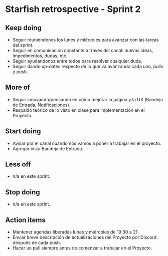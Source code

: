 # Starfish retrospective - Sprint 2

## Keep doing
- Seguir reuniendonos los lunes y miércoles para avanzar con las tareas del sprint.
- Seguir en comunicación constante a través del canal: nuevas ideas, impedimentos, dudas, etc.
- Seguir ayudandonos entre todos para resolver cualquier duda.
- Seguir dando up-dates respecto de lo que va avanzando cada uno, pulls y push.

## More of
- Seguir innovando/pensando en cómo mejorar la página y la UX (Bandeja de Entrada, Notificaciones).
- Respaldo teórico de lo visto en clase para implementación en el Proyecto.

## Start doing
- Avisar por el canal cuando nos vamos a poner a trabajar en el proyecto.
- Agregar vista Bandeja de Entrada.

## Less off
- n/a en este sprint.

## Stop doing
- n/a en este sprint.

## Action items
- Mantener agendas liberadas lunes y miércoles de 19:30 a 21.
- Enviar breve descripción de actualizaciones del Proyecto por Discord después de cada push.
- Hacer un pull siempre antes de comenzar a trabajar en el Proyecto.   
